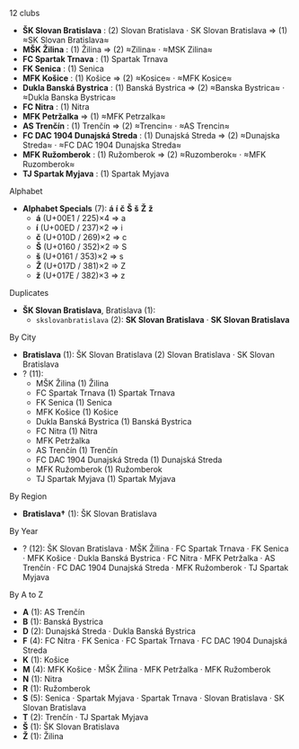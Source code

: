 12 clubs

- **ŠK Slovan Bratislava** : (2) Slovan Bratislava · SK Slovan Bratislava ⇒ (1) ≈SK Slovan Bratislava≈
- **MŠK Žilina** : (1) Žilina ⇒ (2) ≈Zilina≈ · ≈MSK Zilina≈
- **FC Spartak Trnava** : (1) Spartak Trnava
- **FK Senica** : (1) Senica
- **MFK Košice** : (1) Košice ⇒ (2) ≈Kosice≈ · ≈MFK Kosice≈
- **Dukla Banská Bystrica** : (1) Banská Bystrica ⇒ (2) ≈Banska Bystrica≈ · ≈Dukla Banska Bystrica≈
- **FC Nitra** : (1) Nitra
- **MFK Petržalka** ⇒ (1) ≈MFK Petrzalka≈
- **AS Trenčín** : (1) Trenčín ⇒ (2) ≈Trencin≈ · ≈AS Trencin≈
- **FC DAC 1904 Dunajská Streda** : (1) Dunajská Streda ⇒ (2) ≈Dunajska Streda≈ · ≈FC DAC 1904 Dunajska Streda≈
- **MFK Ružomberok** : (1) Ružomberok ⇒ (2) ≈Ruzomberok≈ · ≈MFK Ruzomberok≈
- **TJ Spartak Myjava** : (1) Spartak Myjava




Alphabet

- **Alphabet Specials** (7):  **á**  **í**  **č**  **Š**  **š**  **Ž**  **ž** 
  - **á** (U+00E1 / 225)×4 ⇒ a
  - **í** (U+00ED / 237)×2 ⇒ i
  - **č** (U+010D / 269)×2 ⇒ c
  - **Š** (U+0160 / 352)×2 ⇒ S
  - **š** (U+0161 / 353)×2 ⇒ s
  - **Ž** (U+017D / 381)×2 ⇒ Z
  - **ž** (U+017E / 382)×3 ⇒ z




Duplicates

- **ŠK Slovan Bratislava**, Bratislava (1):
  - `skslovanbratislava` (2): **SK Slovan Bratislava** · **SK Slovan Bratislava**




By City

- **Bratislava** (1): ŠK Slovan Bratislava  (2) Slovan Bratislava · SK Slovan Bratislava
- ? (11): 
  - MŠK Žilina  (1) Žilina
  - FC Spartak Trnava  (1) Spartak Trnava
  - FK Senica  (1) Senica
  - MFK Košice  (1) Košice
  - Dukla Banská Bystrica  (1) Banská Bystrica
  - FC Nitra  (1) Nitra
  - MFK Petržalka 
  - AS Trenčín  (1) Trenčín
  - FC DAC 1904 Dunajská Streda  (1) Dunajská Streda
  - MFK Ružomberok  (1) Ružomberok
  - TJ Spartak Myjava  (1) Spartak Myjava




By Region

- **Bratislava†** (1):   ŠK Slovan Bratislava




By Year

- ? (12):   ŠK Slovan Bratislava · MŠK Žilina · FC Spartak Trnava · FK Senica · MFK Košice · Dukla Banská Bystrica · FC Nitra · MFK Petržalka · AS Trenčín · FC DAC 1904 Dunajská Streda · MFK Ružomberok · TJ Spartak Myjava






By A to Z

- **A** (1): AS Trenčín
- **B** (1): Banská Bystrica
- **D** (2): Dunajská Streda · Dukla Banská Bystrica
- **F** (4): FC Nitra · FK Senica · FC Spartak Trnava · FC DAC 1904 Dunajská Streda
- **K** (1): Košice
- **M** (4): MFK Košice · MŠK Žilina · MFK Petržalka · MFK Ružomberok
- **N** (1): Nitra
- **R** (1): Ružomberok
- **S** (5): Senica · Spartak Myjava · Spartak Trnava · Slovan Bratislava · SK Slovan Bratislava
- **T** (2): Trenčín · TJ Spartak Myjava
- **Š** (1): ŠK Slovan Bratislava
- **Ž** (1): Žilina




